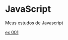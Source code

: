 # JavaScript
 Meus estudos de Javascript

<a target="_blank" href="https://nilozeribinate.github.io/JavaScript/aula03_02/ex001.html">ex 001</a>